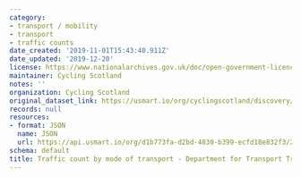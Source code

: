 ```yaml
---
category:
- transport / mobility
- transport
- traffic counts
date_created: '2019-11-01T15:43:40.911Z'
date_updated: '2019-12-20'
license: https://www.nationalarchives.gov.uk/doc/open-government-licence/version/3/
maintainer: Cycling Scotland
notes: ''
organization: Cycling Scotland
original_dataset_link: https://usmart.io/org/cyclingscotland/discovery/discovery-view-detail/25db9595-479e-451b-b1ec-6f9a8c5e6dcb
records: null
resources:
- format: JSON
  name: JSON
  url: https://api.usmart.io/org/d1b773fa-d2bd-4830-b399-ecfd18e832f3/207bc8d3-ef23-406b-91c8-adc12e5a9dae/1/urql
schema: default
title: Traffic count by mode of transport - Department for Transport Traffic Counts
---
```

